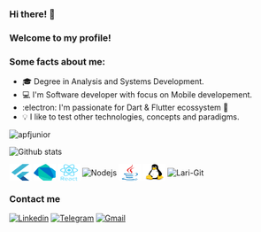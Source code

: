 ### Hi there! 👋

### Welcome to my profile!

### Some facts about me:

- :mortar_board: Degree in Analysis and Systems Development.
- :computer: I'm Software developer with focus on Mobile developement.
- :electron: I'm passionate for Dart & Flutter ecossystem :blue_heart:
- :bulb: I like to test other technologies, concepts and paradigms.


<p align="left"> <img src="https://komarev.com/ghpvc/?username=antonino3g&label=Views&color=blue&style=plastic" alt="apfjunior" /> </p>


<p align="left"> 
  <img width="480px" alt="Github stats" src="https://github-readme-stats.vercel.app/api?username=antonino3g&hide=issues&count_private=true&show_icons=true&theme=dark&icon_color=ffffff" />
<!--  <img height="164px" alt="Top Langs" src="https://github-readme-stats.vercel.app/api/top-langs/?username=apfjunior&layout=compact&hide=PHP,Java&langs_count=8&theme=dark"
-->
</p>

<!--
<div style="display: inline_block">
<img align="center" alt="DART" src="https://img.shields.io/badge/dart-0077B5?style=for-the-badge&logo=dart&logoColor=white" />
<img align="center" alt="FLUTTER" src="https://img.shields.io/badge/flutter-0077B5?style=for-the-badge&logo=flutter&logoColor=white" />
<img align="center" alt="JAVA" src="https://img.shields.io/badge/java-ffffff?style=for-the-badge&logo=java&logoColor=red" />
<img align="center" alt="NODEJS" src="https://img.shields.io/badge/node.js-43853D?style=for-the-badge&logo=node.js&logoColor=white" />
<img align="center" alt="PYTHON" src="https://img.shields.io/badge/python-ffff99?style=for-the-badge&logo=python&logoColor=blue" />
<img align="center" alt="REACTJS" src="https://img.shields.io/badge/react-20232A?style=for-the-badge&logo=react&logoColor=61DAFB" />
<img align="center" alt="Js" height="30" width="40" src="https://raw.githubusercontent.com/devicons/devicon/master/icons/javascript/javascript-plain.svg">
-->

<div style="display: inline_block">
  <img align="center" alt="Flutter" height="30" width="40" src="https://raw.githubusercontent.com/devicons/devicon/master/icons/flutter/flutter-original.svg"> 
  <img align="center" alt="Dart" height="30" width="40" src="https://raw.githubusercontent.com/devicons/devicon/master/icons/dart/dart-original.svg">
  <img align="center" alt="Reactjs" height="30" width="40" src="https://github.com/devicons/devicon/blob/master/icons/react/react-original-wordmark.svg"/>
  <img align="center" alt="Nodejs" height="50" width="60" src="https://cdn.jsdelivr.net/gh/devicons/devicon/icons/nodejs/nodejs-original-wordmark.svg" />
  <img align="center" alt="Java" height="30" width="40" src="https://raw.githubusercontent.com/devicons/devicon/master/icons/java/java-original.svg" />
  <img align="center" alt="" height="30" width="40" src="https://github.com/devicons/devicon/blob/master/icons/linux/linux-original.svg" Logo"/>
  <img align="center" alt="Lari-Git" height="30" width="40" src="https://cdn.jsdelivr.net/gh/devicons/devicon/icons/git/git-original.svg" />
</div>
                                                                                                                                        
### Contact me                                                                                                  
[![Linkedin](https://img.shields.io/badge/LinkedIn-0077B5?style=for-the-badge&logo=linkedin&logoColor=white)](https://linkedin.com/in/antoninopraxedes)
[![Telegram](https://img.shields.io/badge/Telegram-0077B5?style=for-the-badge&logo=telegram&logoColor=white)](https://t.me/antoninopraxedes)
[![Gmail](https://img.shields.io/badge/Gmail-c14438?style=for-the-badge&logo=gmail&logoColor=white)](mailto:antonino.praxedes@gmail.com)

